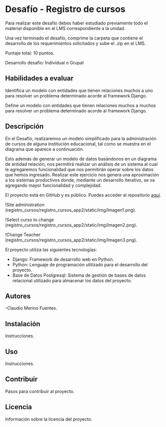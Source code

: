 # Desafío - Registro de cursos

Para realizar este desafío debes haber estudiado previamente todo el material
disponible en el LMS correspondiente a la unidad.

Una vez terminado el desafío, comprime la carpeta que contiene el desarrollo de los
requerimientos solicitados y sube el .zip en el LMS.

Puntaje total: 10 puntos.

Desarrollo desafío: Individual o Grupal

## Habilidades a evaluar

Identifica un modelo con entidades que tienen relaciones muchos a uno para resolver
un problema determinado acorde al framework Django.

Define un modelo con entidades que tienen relaciones muchos a muchos para
resolver un problema determinado acorde al framework Django.

## Descripción

En el Desafío, realizaremos un modelo simplificado para la administración de cursos de
alguna institución educacional, tal como se muestra en el diagrama que aparece a
continuación.

Esto además de generar un modelo de datos basándonos en un diagrama de entidad relación,
nos permitirá realizar un análisis de un sistema al cual le agregaremos funcionalidad que nos
permitirán operar sobre los datos que hemos ingresado. Realizar este ejercicio nos genera
una aproximación a los sistemas productivos donde, mediante un desarrollo iterativo, se va
agregando mayor funcionalidad y complejidad.

El proyecto está en GitHub y es público. Puedes acceder al repositorio [aquí](https://github.com/ClaudioDL24/registro_cursos).

!Site administration (registro_cursos/registro_cursos_app2/static/img/Imagen1.png).

!Select curso to change (registro_cursos/registro_cursos_app2/static/img/Imagen2.png).

!Change Teacher (registro_cursos/registro_cursos_app2/static/img/Imagen3.png).

El proyecto utiliza las siguientes tecnologías:

- Django: Framework de desarrollo web en Python.
- Python: Lenguaje de programación utilizado para el desarrollo del proyecto.
- Base de Datos Postgresql: Sistema de gestión de bases de datos relacional utilizado para almacenar los datos del proyecto.

## Autores

-Claudio Merino Fuentes.

## Instalación

Instrucciones.

## Uso

Instrucciones.

## Contribuir

Pasos para contribuir al proyecto.

## Licencia

Información sobre la licencia del proyecto.
